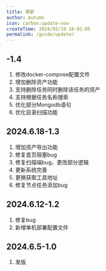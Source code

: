 ```yaml
---
title: 更新
author: Autumn
icon: carbon:update-now
createTime: 2024/05/19 18:01:05
permalink: /guide/update/
---
```

## -1.4
1. 修改docker-compose配置文件
2. 增加删除资产功能
3. 支持删除任务同时删除该任务的资产
4. 支持根据任务名称搜索
5. 优化部分Mongodb语句
6. 优化目录扫描功能

## 2024.6.18-1.3
1. 增加资产导出功能
2. 修复首页阻塞bug
3. 修复扫描端bug，更改部分逻辑
4. 更新系统完善
5. 更换获取工具地址
6. 修复节点任务添加bug


## 2024.6.12-1.2
1. 修复bug
2. 新增单机部署配置文件


## 2024.6.5-1.0

1. 发版
